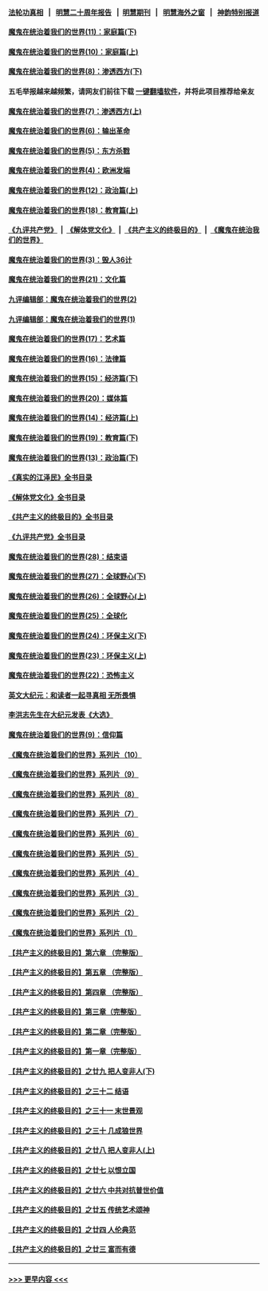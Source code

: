 #### [法轮功真相](https://github.com/gfw-breaker/truth/blob/master/README.md?t=0) &nbsp;&nbsp;|&nbsp;&nbsp; [明慧二十周年报告](https://github.com/gfw-breaker/mh-reports/blob/master/README.md?t=0) &nbsp;&nbsp;|&nbsp;&nbsp;[明慧期刊](https://github.com/gfw-breaker/mh-qikan) &nbsp;&nbsp;|&nbsp;&nbsp; [明慧海外之窗](https://github.com/gfw-breaker/mh-news/blob/master/README.md?t=0) &nbsp;&nbsp;|&nbsp;&nbsp; [神韵特别报道](https://github.com/gfw-breaker/mh-news/blob/master/shenyun.md?t=0)
#### [魔鬼在统治着我们的世界(11)：家庭篇(下)](../pages/nsc422/n10440961.md?t=12180150) 
#### [魔鬼在统治着我们的世界(10)：家庭篇(上)](../pages/nsc422/n10435448.md?t=12180150) 
#### [魔鬼在统治着我们的世界(8)：渗透西方(下)](../pages/nsc422/n10429603.md?t=12180150) 
#### 五毛举报越来越频繁，请网友们前往下载 [一键翻墙软件](https://github.com/gfw-breaker/ssr-accounts)，并将此项目推荐给亲友
#### [魔鬼在统治着我们的世界(7)：渗透西方(上)](../pages/nsc422/n10426013.md?t=12180150) 
#### [魔鬼在统治着我们的世界(6)：输出革命](../pages/nsc422/n10421536.md?t=12180150) 
#### [魔鬼在统治着我们的世界(5)：东方杀戮](../pages/nsc422/n10417707.md?t=12180150) 
#### [魔鬼在统治着我们的世界(4)：欧洲发端](../pages/nsc422/n10414890.md?t=12180150) 
#### [魔鬼在统治着我们的世界(12)：政治篇(上)](../pages/nsc422/n10444576.md?t=12180150) 
#### [魔鬼在统治着我们的世界(18)：教育篇(上)](../pages/nsc422/n10526970.md?t=12180150) 
#### [《九评共产党》](https://github.com/begood0513/9ping.md/blob/master/README.md) &nbsp;|&nbsp; [《解体党文化》](../../../../jtdwh.md/blob/master/README.md)  &nbsp;|&nbsp; [《共产主义的终极目的》](../../../../gczydzjmd.md/blob/master/README.md) &nbsp;|&nbsp; [《魔鬼在统治我们的世界》](../../../../mgztzwmdsj.md/blob/master/README.md) 
#### [魔鬼在统治着我们的世界(3)：毁人36计](../pages/nsc422/n10411583.md?t=12180150) 
#### [魔鬼在统治着我们的世界(21)：文化篇](../pages/nsc422/n10597706.md?t=12180150) 
#### [九评编辑部：魔鬼在统治着我们的世界(2)](../pages/nsc422/n10410036.md?t=12180150) 
#### [九评编辑部：魔鬼在统治着我们的世界(1)](../pages/nsc422/n10406825.md?t=12180150) 
#### [魔鬼在统治着我们的世界(17)：艺术篇](../pages/nsc422/n10499093.md?t=12180150) 
#### [魔鬼在统治着我们的世界(16)：法律篇](../pages/nsc422/n10485969.md?t=12180150) 
#### [魔鬼在统治着我们的世界(15)：经济篇(下)](../pages/nsc422/n10469975.md?t=12180150) 
#### [魔鬼在统治着我们的世界(20)：媒体篇](../pages/nsc422/n10586579.md?t=12180150) 
#### [魔鬼在统治着我们的世界(14)：经济篇(上)](../pages/nsc422/n10457370.md?t=12180150) 
#### [魔鬼在统治着我们的世界(19)：教育篇(下)](../pages/nsc422/n10564808.md?t=12180150) 
#### [魔鬼在统治着我们的世界(13)：政治篇(下)](../pages/nsc422/n10448270.md?t=12180150) 
#### [《真实的江泽民》全书目录](../pages/nsc422/n13721399.md?t=12180150) 
#### [《解体党文化》全书目录](../pages/nsc422/n13721157.md?t=12180150) 
#### [《共产主义的终极目的》全书目录](../pages/nsc422/n13721048.md?t=12180150) 
#### [《九评共产党》全书目录](../pages/nsc422/n13708085.md?t=12180150) 
#### [魔鬼在统治着我们的世界(28)：结束语](../pages/nsc422/n10936246.md?t=12180150) 
#### [魔鬼在统治着我们的世界(27)：全球野心(下)](../pages/nsc422/n10928319.md?t=12180150) 
#### [魔鬼在统治着我们的世界(26)：全球野心(上)](../pages/nsc422/n10900318.md?t=12180150) 
#### [魔鬼在统治着我们的世界(25)：全球化](../pages/nsc422/n10788205.md?t=12180150) 
#### [魔鬼在统治着我们的世界(24)：环保主义(下)](../pages/nsc422/n10695307.md?t=12180150) 
#### [魔鬼在统治着我们的世界(23)：环保主义(上)](../pages/nsc422/n10688613.md?t=12180150) 
#### [魔鬼在统治着我们的世界(22)：恐怖主义](../pages/nsc422/n10614727.md?t=12180150) 
#### [英文大纪元：和读者一起寻真相 无所畏惧](../pages/nsc422/n12542027.md?t=12180150) 
#### [李洪志先生在大纪元发表《大选》](../pages/nsc422/n12534746.md?t=12180150) 
#### [魔鬼在统治着我们的世界(9)：信仰篇](../pages/nsc422/n10432159.md?t=12180150) 
#### [《魔鬼在统治着我们的世界》系列片（10）](../pages/nsc422/n12292670.md?t=12180150) 
#### [《魔鬼在统治着我们的世界》系列片（9）](../pages/nsc422/n12290859.md?t=12180150) 
#### [《魔鬼在统治着我们的世界》系列片（8）](../pages/nsc422/n12287445.md?t=12180150) 
#### [《魔鬼在统治着我们的世界》系列片（7）](../pages/nsc422/n12283425.md?t=12180150) 
#### [《魔鬼在统治着我们的世界》系列片（6）](../pages/nsc422/n12282314.md?t=12180150) 
#### [《魔鬼在统治着我们的世界》系列片（5）](../pages/nsc422/n12281419.md?t=12180150) 
#### [《魔鬼在统治着我们的世界》系列片（4）](../pages/nsc422/n12274024.md?t=12180150) 
#### [《魔鬼在统治着我们的世界》系列片（3）](../pages/nsc422/n12271322.md?t=12180150) 
#### [《魔鬼在统治着我们的世界》系列片（2）](../pages/nsc422/n12269049.md?t=12180150) 
#### [《魔鬼在统治着我们的世界》系列片（1）](../pages/nsc422/n12267575.md?t=12180150) 
#### [【共产主义的终极目的】第六章 （完整版）](../pages/nsc422/n11428913.md?t=12180150) 
#### [【共产主义的终极目的】第五章 （完整版）](../pages/nsc422/n11428912.md?t=12180150) 
#### [【共产主义的终极目的】第四章 （完整版）](../pages/nsc422/n11428907.md?t=12180150) 
#### [【共产主义的终极目的】第三章（完整版）](../pages/nsc422/n11428848.md?t=12180150) 
#### [【共产主义的终极目的】第二章（完整版）](../pages/nsc422/n11428831.md?t=12180150) 
#### [【共产主义的终极目的】第一章（完整版）](../pages/nsc422/n11417651.md?t=12180150) 
#### [【共产主义的终极目的】之廿九 把人变非人(下)](../pages/nsc422/n11344140.md?t=12180150) 
#### [【共产主义的终极目的】之三十二 结语](../pages/nsc422/n11360535.md?t=12180150) 
#### [【共产主义的终极目的】之三十一 末世景观](../pages/nsc422/n11351129.md?t=12180150) 
#### [【共产主义的终极目的】之三十 几成狼世界](../pages/nsc422/n11348280.md?t=12180150) 
#### [【共产主义的终极目的】之廿八 把人变非人(上)](../pages/nsc422/n11340492.md?t=12180150) 
#### [【共产主义的终极目的】之廿七 以恨立国](../pages/nsc422/n11336944.md?t=12180150) 
#### [【共产主义的终极目的】之廿六 中共对抗普世价值](../pages/nsc422/n11324785.md?t=12180150) 
#### [【共产主义的终极目的】之廿五 传统艺术颂神](../pages/nsc422/n11296396.md?t=12180150) 
#### [【共产主义的终极目的】之廿四 人伦典范](../pages/nsc422/n11296397.md?t=12180150) 
#### [【共产主义的终极目的】之廿三 富而有德](../pages/nsc422/n11283598.md?t=12180150) 

----
#### [ >>> 更早内容 <<< ](../indexes/nsc422-earlier.md)

